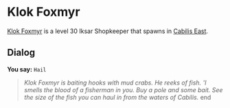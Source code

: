 # Klok Foxmyr



[Klok Foxmyr](/npc/106047) is a level 30 Iksar Shopkeeper that spawns in [Cabilis East](/zone/106).



## Dialog

**You say:** `Hail`



>*Klok Foxmyr is baiting hooks with mud crabs.  He reeks of fish.   'I smells the blood of a fisherman in you.  Buy a pole and some bait.  See the size of the fish you can haul in from the waters of Cabilis.*
end






